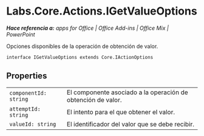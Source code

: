 
# Labs.Core.Actions.IGetValueOptions

 _**Hace referencia a:** apps for Office | Office Add-ins | Office Mix | PowerPoint_

Opciones disponibles de la operación de obtención de valor.

```
interface IGetValueOptions extends Core.IActionOptions
```


## Properties


|||
|:-----|:-----|
| `componentId: string`|El componente asociado a la operación de obtención de valor.|
| `attemptId: string`|El intento para el que obtener el valor.|
| `valueId: string`|El identificador del valor que se debe recibir.|
